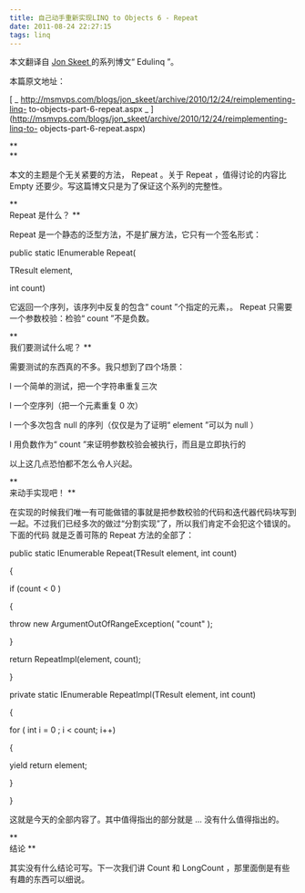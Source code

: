 ```yaml
---
title: 自己动手重新实现LINQ to Objects 6 - Repeat
date: 2011-08-24 22:27:15
tags: linq
---
```

本文翻译自  [ Jon Skeet  ](http://stackoverflow.com/users/22656/jon-skeet) 的系列博文“
Edulinq  ”。

本篇原文地址：

[ _ http://msmvps.com/blogs/jon_skeet/archive/2010/12/24/reimplementing-linq-
to-objects-part-6-repeat.aspx _
](http://msmvps.com/blogs/jon_skeet/archive/2010/12/24/reimplementing-linq-to-
objects-part-6-repeat.aspx)  
  

**   
**

本文的主题是个无关紧要的方法，  Repeat  。关于  Repeat  ，值得讨论的内容比  Empty
还要少。写这篇博文只是为了保证这个系列的完整性。

**   
Repeat  是什么？  **

  
Repeat  是一个静态的泛型方法，不是扩展方法，它只有一个签名形式：

  
public  static  IEnumerable<TResult> Repeat<TResult>(

TResult element,

int  count)

  
它返回一个序列，该序列中反复的包含“  count  ”个指定的元素，。  Repeat  只需要一个参数校验：检验“  count  ”不是负数。

**   
我们要测试什么呢？ **

  
需要测试的东西真的不多。我只想到了四个场景：  

l  一个简单的测试，把一个字符串重复三次

l  一个空序列（把一个元素重复  0  次）

l  一个多次包含  null  的序列（仅仅是为了证明“  element  ”可以为  null  ）

l  用负数作为“  count  ”来证明参数校验会被执行，而且是立即执行的

  
以上这几点恐怕都不怎么令人兴起。

**   
来动手实现吧！ **

  
在实现的时候我们唯一有可能做错的事就是把参数校验的代码和迭代器代码块写到一起。不过我们已经多次的做过“分割实现”了，所以我们肯定不会犯这个错误的。下面的代码
就是乏善可陈的  Repeat  方法的全部了：

  
public  static  IEnumerable<TResult> Repeat<TResult>(TResult element,  int
count)

{

if  (count < 0  )

{

throw  new  ArgumentOutOfRangeException(  "count"  );

}

return  RepeatImpl(element, count);

}

private  static  IEnumerable<TResult> RepeatImpl<TResult>(TResult element,
int  count)

{

for  (  int  i =  0  ; i < count; i++)

{

yield  return  element;

}

}

  
这就是今天的全部内容了。其中值得指出的部分就是  ...  没有什么值得指出的。

**   
结论 **

  
其实没有什么结论可写。下一次我们讲  Count  和  LongCount  ，那里面倒是有些有趣的东西可以细说。



